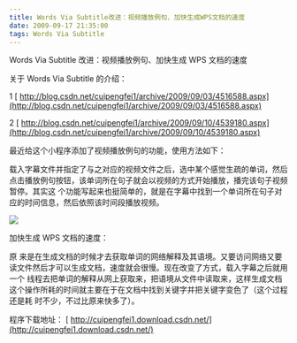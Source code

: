 ```yaml
---
title: Words Via Subtitle改进：视频播放例句、加快生成WPS文档的速度
date: 2009-09-17 21:35:00
tags: Words Via Subtitle
---
```


Words Via Subtitle  改进：视频播放例句、加快生成  WPS  文档的速度

关于  Words Via Subtitle  的介绍：

1
[ http://blog.csdn.net/cuipengfei1/archive/2009/09/03/4516588.aspx](http://blog.csdn.net/cuipengfei1/archive/2009/09/03/4516588.aspx)

2
[ http://blog.csdn.net/cuipengfei1/archive/2009/09/10/4539180.aspx](http://blog.csdn.net/cuipengfei1/archive/2009/09/10/4539180.aspx)

最近给这个小程序添加了视频播放例句的功能，使用方法如下：

载入字幕文件并指定了与之对应的视频文件之后，选中某个感觉生疏的单词，然后点击播放例句按钮，该单词所在句子就会以视频的方式开始播放，播完该句子视频暂停。其实这
个功能写起来也挺简单的，就是在字幕中找到一个单词所在句子对应的时间信息，然后依照该时间段播放视频。

![](https://p-blog.csdn.net/images/p_blog_csdn_net/cuipengfei1/EntryImages/20090917/%E6%88%AA%E5%9B%BE00.jpg)

加快生成  WPS  文档的速度：

原 来是在生成文档的时候才去获取单词的网络解释及其语境。又要访问网络又要读文件然后才可以生成文档，速度就会很慢。现在改变了方式，载入字幕之后就用一个
线程去把单词的解释从网上获取来，把语境从文件中读取来，这样生成文档这个操作所耗的时间就主要在于在文档中找到关键字并把关键字变色了（这个过程还是耗
时不少，不过比原来快多了）。

程序下载地址：
[ http://cuipengfei1.download.csdn.net/](http://cuipengfei1.download.csdn.net/)
